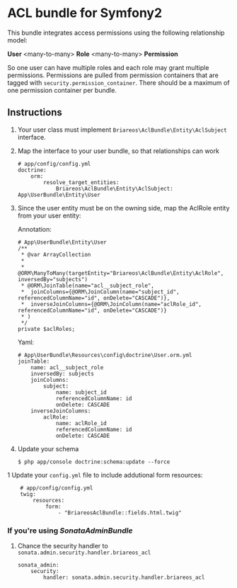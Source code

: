 # ACL bundle for Symfony2

This bundle integrates access permissions using the following relationship model:

**User** \<many-to-many> **Role** \<many-to-many> **Permission**

So one user can have multiple roles and each role may grant multiple permissions. Permissions are pulled from permission
containers that are tagged with `security.permission_container`. There should be a maximum of one permission container
per bundle.

## Instructions

1.  Your user class must implement `Briareos\AclBundle\Entity\AclSubject` interface.

1.  Map the interface to your user bundle, so that relationships can work

        # app/config/config.yml
        doctrine:
            orm:
                resolve_target_entities:
                    Briareos\AclBundle\Entity\AclSubject: App\UserBundle\Entity\User

1.  Since the user entity must be on the owning side, map the AclRole entity from your user entity:

    Annotation:

        # App\UserBundle\Entity\User
        /**
         * @var ArrayCollection
         *
         * @ORM\ManyToMany(targetEntity="Briareos\AclBundle\Entity\AclRole", inversedBy="subjects")
         * @ORM\JoinTable(name="acl__subject_role",
         *  joinColumns={@ORM\JoinColumn(name="subject_id", referencedColumnName="id", onDelete="CASCADE")},
         *  inverseJoinColumns={@ORM\JoinColumn(name="aclRole_id", referencedColumnName="id", onDelete="CASCADE")}
         * )
         */
        private $aclRoles;

    Yaml:

        # App\UserBundle\Resources\config\doctrine\User.orm.yml
        joinTable:
            name: acl__subject_role
            inversedBy: subjects
            joinColumns:
                subject:
                    name: subject_id
                    referencedColumnName: id
                    onDelete: CASCADE
            inverseJoinColumns:
                aclRole:
                    name: aclRole_id
                    referencedColumnName: id
                    onDelete: CASCADE

1.  Update your schema

        $ php app/console doctrine:schema:update --force

1   Update your `config.yml` file to include addutional form resources:

        # app/config/config.yml
        twig:
            resources:
                form:
                    - "BriareosAclBundle::fields.html.twig"

### If you're using *SonataAdminBundle*

1.  Chance the security handler to `sonata.admin.security.handler.briareos_acl`

        sonata_admin:
            security:
                handler: sonata.admin.security.handler.briareos_acl

